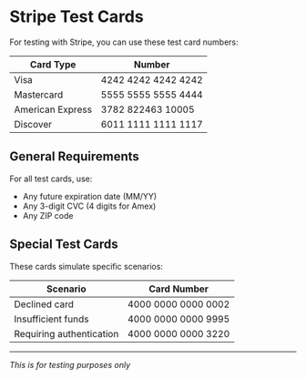 # Stripe Test Cards

For testing with Stripe, you can use these test card numbers:

| Card Type | Number |
|-----------|--------|
| Visa | 4242 4242 4242 4242 |
| Mastercard | 5555 5555 5555 4444 |
| American Express | 3782 822463 10005 |
| Discover | 6011 1111 1111 1117 |

## General Requirements

For all test cards, use:

* Any future expiration date (MM/YY)
* Any 3-digit CVC (4 digits for Amex)
* Any ZIP code

## Special Test Cards

These cards simulate specific scenarios:

| Scenario | Card Number |
|----------|-------------|
| Declined card | 4000 0000 0000 0002 |
| Insufficient funds | 4000 0000 0000 9995 |
| Requiring authentication | 4000 0000 0000 3220 |

---
*This is for testing purposes only*